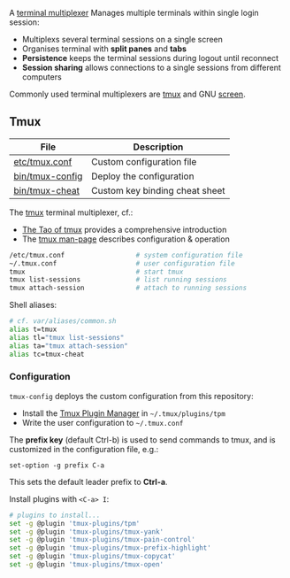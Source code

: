 A [terminal multiplexer][tp] Manages multiple terminals within single login session:

* Multiplexs several terminal sessions on a single screen
* Organises terminal with **split panes** and **tabs**
* **Persistence** keeps the terminal sessions during logout until reconnect
* **Session sharing** allows connections to a single sessions from different computers

Commonly used terminal multiplexers are [tmux][tx] and GNU [screen][sc].


## Tmux

File                                  | Description
--------------------------------------|----------------------------------
[etc/tmux.conf](tmux.conf)            | Custom configuration file
[bin/tmux-config](../bin/tmux-config) | Deploy the configuration
[bin/tmux-cheat](../bin/tmux-cheat)   | Custom key binding cheat sheet 

The [tmux][tx] terminal multiplexer, cf.:

* [The Tao of tmux][tb] provides a comprehensive introduction
* The [tmux man-page][tm] describes configuration & operation


```bash
/etc/tmux.conf                  # system configuration file
~/.tmux.conf                    # user configuration file
tmux                            # start tmux
tmux list-sessions              # list running sessions
tmux attach-session             # attach to running sessions
```

Shell aliases:

```bash
# cf. var/aliases/common.sh
alias t=tmux
alias tl="tmux list-sessions"
alias ta="tmux attach-session"
alias tc=tmux-cheat
```

### Configuration

`tmux-config` deploys the custom configuration from this repository:

* Install the [Tmux Plugin Manager][tp] in `~/.tmux/plugins/tpm`
* Write the user configuration to `~/.tmux.conf`

The **prefix key** (default Ctrl-b) is used to send commands to tmux, 
and is customized in the configuration file, e.g.:

```
set-option -g prefix C-a
```

This sets the default leader prefix to **Ctrl-a**.

Install plugins with `<C-a> I`: 

```bash
# plugins to install...
set -g @plugin 'tmux-plugins/tpm'
set -g @plugin 'tmux-plugins/tmux-yank'
set -g @plugin 'tmux-plugins/tmux-pain-control'
set -g @plugin 'tmux-plugins/tmux-prefix-highlight'
set -g @plugin 'tmux-plugins/tmux-copycat'
set -g @plugin 'tmux-plugins/tmux-open'
```

[tp]: https://en.m.wikipedia.org/wiki/Terminal_multiplexer
[tx]: https://github.com/tmux/tmux
[sc]: http://www.gnu.org/software/screen/
[tb]: https://leanpub.com/the-tao-of-tmux/read
[tm]: https://manpages.debian.org/tmux
[tp]: https://github.com/tmux-plugins/tpm
